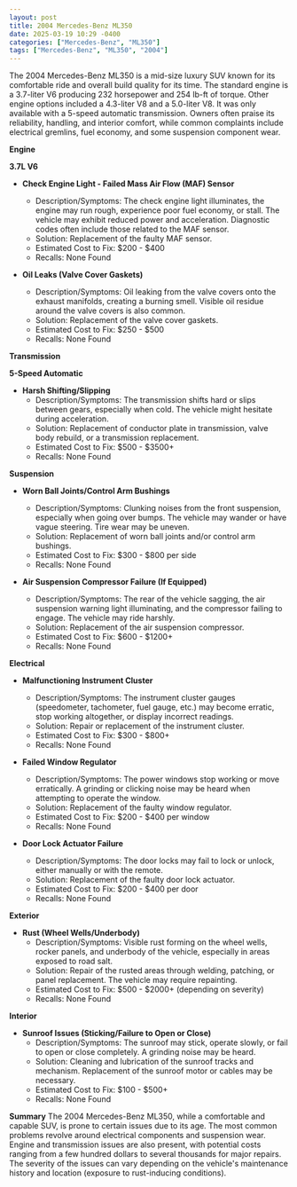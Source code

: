 ```yaml
---
layout: post
title: 2004 Mercedes-Benz ML350
date: 2025-03-19 10:29 -0400
categories: ["Mercedes-Benz", "ML350"]
tags: ["Mercedes-Benz", "ML350", "2004"]
---
```

The 2004 Mercedes-Benz ML350 is a mid-size luxury SUV known for its comfortable ride and overall build quality for its time. The standard engine is a 3.7-liter V6 producing 232 horsepower and 254 lb-ft of torque. Other engine options included a 4.3-liter V8 and a 5.0-liter V8. It was only available with a 5-speed automatic transmission. Owners often praise its reliability, handling, and interior comfort, while common complaints include electrical gremlins, fuel economy, and some suspension component wear.

**Engine**

**3.7L V6**

*   **Check Engine Light - Failed Mass Air Flow (MAF) Sensor**
    *   Description/Symptoms: The check engine light illuminates, the engine may run rough, experience poor fuel economy, or stall. The vehicle may exhibit reduced power and acceleration. Diagnostic codes often include those related to the MAF sensor.
    *   Solution: Replacement of the faulty MAF sensor.
    *   Estimated Cost to Fix: $200 - $400
    *   Recalls: None Found

*   **Oil Leaks (Valve Cover Gaskets)**
    *   Description/Symptoms: Oil leaking from the valve covers onto the exhaust manifolds, creating a burning smell. Visible oil residue around the valve covers is also common.
    *   Solution: Replacement of the valve cover gaskets.
    *   Estimated Cost to Fix: $250 - $500
    *   Recalls: None Found

**Transmission**

**5-Speed Automatic**

*   **Harsh Shifting/Slipping**
    *   Description/Symptoms: The transmission shifts hard or slips between gears, especially when cold. The vehicle might hesitate during acceleration.
    *   Solution: Replacement of conductor plate in transmission, valve body rebuild, or a transmission replacement.
    *   Estimated Cost to Fix: $500 - $3500+
    *   Recalls: None Found

**Suspension**

*   **Worn Ball Joints/Control Arm Bushings**
    *   Description/Symptoms: Clunking noises from the front suspension, especially when going over bumps. The vehicle may wander or have vague steering. Tire wear may be uneven.
    *   Solution: Replacement of worn ball joints and/or control arm bushings.
    *   Estimated Cost to Fix: $300 - $800 per side
    *   Recalls: None Found

*   **Air Suspension Compressor Failure (If Equipped)**
    *   Description/Symptoms: The rear of the vehicle sagging, the air suspension warning light illuminating, and the compressor failing to engage. The vehicle may ride harshly.
    *   Solution: Replacement of the air suspension compressor.
    *   Estimated Cost to Fix: $600 - $1200+
    *   Recalls: None Found

**Electrical**

*   **Malfunctioning Instrument Cluster**
    *   Description/Symptoms: The instrument cluster gauges (speedometer, tachometer, fuel gauge, etc.) may become erratic, stop working altogether, or display incorrect readings.
    *   Solution: Repair or replacement of the instrument cluster.
    *   Estimated Cost to Fix: $300 - $800+
    *   Recalls: None Found

*   **Failed Window Regulator**
    *   Description/Symptoms: The power windows stop working or move erratically. A grinding or clicking noise may be heard when attempting to operate the window.
    *   Solution: Replacement of the faulty window regulator.
    *   Estimated Cost to Fix: $200 - $400 per window
    *   Recalls: None Found

*   **Door Lock Actuator Failure**
    *   Description/Symptoms: The door locks may fail to lock or unlock, either manually or with the remote.
    *   Solution: Replacement of the faulty door lock actuator.
    *   Estimated Cost to Fix: $200 - $400 per door
    *   Recalls: None Found

**Exterior**

*   **Rust (Wheel Wells/Underbody)**
    *   Description/Symptoms: Visible rust forming on the wheel wells, rocker panels, and underbody of the vehicle, especially in areas exposed to road salt.
    *   Solution: Repair of the rusted areas through welding, patching, or panel replacement. The vehicle may require repainting.
    *   Estimated Cost to Fix: $500 - $2000+ (depending on severity)
    *   Recalls: None Found

**Interior**

*   **Sunroof Issues (Sticking/Failure to Open or Close)**
    *   Description/Symptoms: The sunroof may stick, operate slowly, or fail to open or close completely. A grinding noise may be heard.
    *   Solution: Cleaning and lubrication of the sunroof tracks and mechanism. Replacement of the sunroof motor or cables may be necessary.
    *   Estimated Cost to Fix: $100 - $500+
    *   Recalls: None Found

**Summary**
The 2004 Mercedes-Benz ML350, while a comfortable and capable SUV, is prone to certain issues due to its age. The most common problems revolve around electrical components and suspension wear. Engine and transmission issues are also present, with potential costs ranging from a few hundred dollars to several thousands for major repairs. The severity of the issues can vary depending on the vehicle's maintenance history and location (exposure to rust-inducing conditions).

